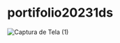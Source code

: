 # portifolio20231ds
![Captura de Tela (1)](https://github.com/Davidrmg/portifolio20231ds/assets/133404149/2e392b86-394e-4ae4-b79e-357ed69f38b6)

